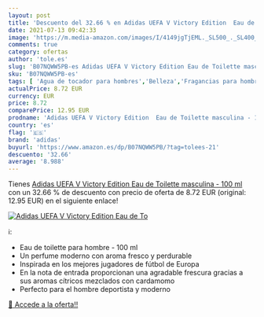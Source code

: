 ```yaml
---
layout: post
title: 'Descuento del 32.66 % en Adidas UEFA V Victory Edition  Eau de To'
date: 2021-07-13 09:42:33
image: 'https://m.media-amazon.com/images/I/4149jgTjEML._SL500_._SL400_.jpg'
comments: true
category: ofertas
author: 'tole.es'
slug: 'B07NQWW5PB-es Adidas UEFA V Victory Edition Eau de Toilette masculina -...'
sku: 'B07NQWW5PB-es'
tags: [ 'Agua de tocador para hombres','Belleza','Fragancias para hombres','Perfumes y fragancias','adidas','de','eau','toilette', ]
actualPrice: 8.72 EUR
currency: EUR
price: 8.72
comparePrice: 12.95 EUR
prodname: 'Adidas UEFA V Victory Edition  Eau de Toilette masculina - 100 ml'
country: 'es'
flag: '🇪🇸'
brand: 'adidas'
buyurl: 'https://www.amazon.es/dp/B07NQWW5PB/?tag=tolees-21'
descuento: '32.66'
average: '8.988'
---
```


Tienes [Adidas UEFA V Victory Edition  Eau de Toilette masculina - 100 ml](https://www.amazon.es/dp/B07NQWW5PB/?tag=tolees-21) con un 32.66 % de descuento con precio de oferta de 8.72 EUR (original: 12.95 EUR) en el siguiente enlace!

[![Adidas UEFA V Victory Edition  Eau de To](https://m.media-amazon.com/images/I/4149jgTjEML._SL500_._SL400_.jpg)](https://www.amazon.es/dp/B07NQWW5PB/?tag=tolees-21)

ℹ️:

- Eau de toilette para hombre - 100 ml
- Un perfume moderno con aroma fresco y perdurable
- Inspirada en los mejores jugadores de fútbol de Europa
- En la nota de entrada proporcionan una agradable frescura gracias a sus aromas cítricos mezclados con cardamomo
- Perfecto para el hombre deportista y moderno

[🛒 Accede a la oferta!!](https://www.amazon.es/dp/B07NQWW5PB/?tag=tolees-21)
